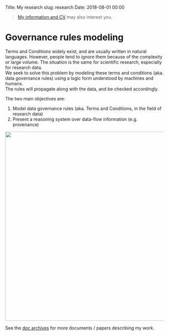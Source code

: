 Title: My research
slug: research
Date: 2018-08-01 00:00

> [My information and CV]({filename}about_me.md) may also interest you.

# Governance rules modeling

Terms and Conditions widely exist, and are usually written in natural languages. However, people tend to ignore them because of the complexity or large volume. The situation is the same for scientific research, especially for research data.  
We seek to solve this problem by modeling these terms and conditions (aka. data governance rules) using a logic form understood by machines and humans.  
The rules will propagate along with the data, and be checked accordingly.
<!-- PELICAN_END_SUMMARY -->

The two main objectives are:

1. Model data governance rules (aka. Terms and Conditions, in the field of research data)
2. Present a reasoning system over data-flow information (e.g. provenance)

<img src="{static}/images/pic.png" width="600" />

See the [doc archives](/category/docs) for more documents / papers describing my work.